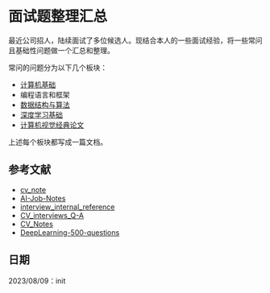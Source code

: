# 面试题整理汇总

最近公司招人，陆续面试了多位候选人。现结合本人的一些面试经验，将一些常问且基础性问题做一个汇总和整理。

常问的问题分为以下几个板块：

* [计算机基础](./cs_basic.md)
* 编程语言和框架
* [数据结构与算法](./ds_and_algorithms.md)
* [深度学习基础](deep_learning_basic.md)
* [计算机视觉经典论文](./classic_paper.md)

上述每个板块都写成一篇文档。

## 参考文献

* [cv_note](https://github.com/HarleysZhang/cv_note)
* [AI-Job-Notes](https://github.com/amusi/AI-Job-Notes)
* [interview_internal_reference](https://github.com/0voice/interview_internal_reference)
* [CV_interviews_Q-A](https://github.com/GYee/CV_interviews_Q-A)
* [CV_Notes](https://github.com/Liber-coder/CV_Notes)
* [DeepLearning-500-questions](https://github.com/scutan90/DeepLearning-500-questions)

## 日期

2023/08/09：init
